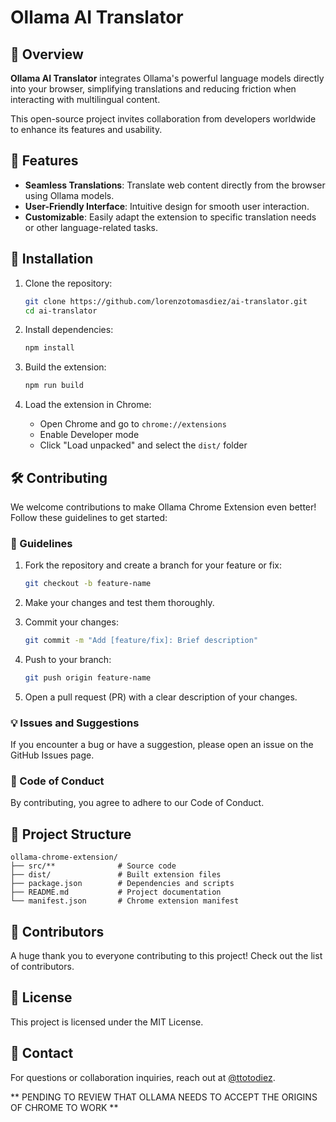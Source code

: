 # Ollama AI Translator

## 🚀 Overview

**Ollama AI Translator** integrates Ollama's powerful language models directly into your browser, simplifying translations and reducing friction when interacting with multilingual content.

This open-source project invites collaboration from developers worldwide to enhance its features and usability.

## 🎯 Features

- **Seamless Translations**: Translate web content directly from the browser using Ollama models.
- **User-Friendly Interface**: Intuitive design for smooth user interaction.
- **Customizable**: Easily adapt the extension to specific translation needs or other language-related tasks.

## 🔧 Installation

1. Clone the repository:
   ```bash
   git clone https://github.com/lorenzotomasdiez/ai-translator.git
   cd ai-translator
   ```

2. Install dependencies:
   ```bash
   npm install
   ```

3. Build the extension:
   ```bash
   npm run build
   ```

4. Load the extension in Chrome:
   - Open Chrome and go to `chrome://extensions`
   - Enable Developer mode
   - Click "Load unpacked" and select the `dist/` folder

## 🛠️ Contributing

We welcome contributions to make Ollama Chrome Extension even better! Follow these guidelines to get started:

### 📜 Guidelines

1. Fork the repository and create a branch for your feature or fix:
   ```bash
   git checkout -b feature-name
   ```

2. Make your changes and test them thoroughly.

3. Commit your changes:
   ```bash
   git commit -m "Add [feature/fix]: Brief description"
   ```

4. Push to your branch:
   ```bash
   git push origin feature-name
   ```

5. Open a pull request (PR) with a clear description of your changes.

### 💡 Issues and Suggestions

If you encounter a bug or have a suggestion, please open an issue on the GitHub Issues page.

### 📜 Code of Conduct

By contributing, you agree to adhere to our Code of Conduct.

## 📂 Project Structure

```
ollama-chrome-extension/
├── src/**              # Source code
├── dist/               # Built extension files
├── package.json        # Dependencies and scripts
├── README.md           # Project documentation
└── manifest.json       # Chrome extension manifest
```

## 🙌 Contributors

A huge thank you to everyone contributing to this project! Check out the list of contributors.

## 📜 License

This project is licensed under the MIT License.

## 📧 Contact

For questions or collaboration inquiries, reach out at [@ttotodiez](https://x.com/ttotodiez).

** PENDING TO REVIEW THAT OLLAMA NEEDS TO ACCEPT THE ORIGINS OF CHROME TO WORK **